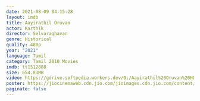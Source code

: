 ```yaml
---
date: 2021-08-09 04:15:28
layout: imdb
title: Aayirathil Oruvan
actor: Karthik
director: Selvaraghavan
genre: Historical
quality: 480p
year: "2021"
language: Tamil
category: Tamil 2010 Movies
imdb: tt1512888
size: 654.83MB
video: https://gdrive.softpedia.workers.dev/0:/Aayirathil%20Oruvan%20HD.mp4
poster: https://jiocinemaweb.cdn.jio.com/jioimages.cdn.jio.com/content/entry/dynamiccontent/thumbs/512/512/0/62/21/29de5710945c11e9bd37c55c59b32bc8_1562584238784_p_medium.jpg
paginate: false
---
```

